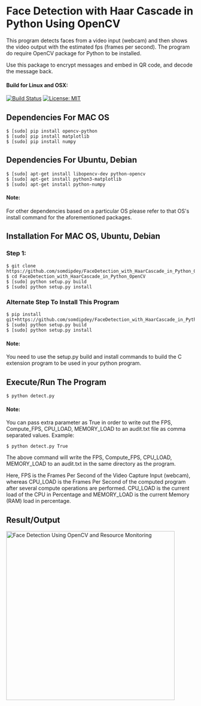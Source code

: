 # Face Detection with Haar Cascade in Python Using OpenCV

This program detects faces from a video input (webcam) and then shows the video output with the estimated fps (frames per second). The program do require OpenCV package for Python to be installed.

Use this package to encrypt messages and embed in QR code, and decode the message back.

#### Build for Linux and OSX:
[![Build Status](https://travis-ci.org/somdipdey/FaceDetection_with_HaarCascade_in_Python_OpenCV.svg?branch=master)](https://travis-ci.org/somdipdey/FaceDetection_with_HaarCascade_in_Python_OpenCV)
[![License: MIT](https://img.shields.io/badge/License-MIT-red.svg)](https://github.com/somdipdey/FaceDetection_with_HaarCascade_in_Python_OpenCV/blob/master/LICENSE)

## Dependencies For MAC OS

	$ [sudo] pip install opencv-python
   	$ [sudo] pip install matplotlib
   	$ [sudo] pip install numpy

## Dependencies For Ubuntu, Debian

	$ [sudo] apt-get install libopencv-dev python-opencv
   	$ [sudo] apt-get install python3-matplotlib
   	$ [sudo] apt-get install python-numpy

#### Note:

For other dependencies based on a particular OS please refer to that OS's install command for the aforementioned packages.

## Installation For MAC OS, Ubuntu, Debian

### Step 1:
  	$ git clone https://github.com/somdipdey/FaceDetection_with_HaarCascade_in_Python_OpenCV.git
  	$ cd FaceDetection_with_HaarCascade_in_Python_OpenCV
  	$ [sudo] python setup.py build
    $ [sudo] python setup.py install

### Alternate Step To Install This Program
    $ pip install git+https://github.com/somdipdey/FaceDetection_with_HaarCascade_in_Python_OpenCV.git
    $ [sudo] python setup.py build
    $ [sudo] python setup.py install

#### Note:

You need to use the setup.py build and install commands to build the C extension program to be used in your python program.

## Execute/Run The Program
    $ python detect.py

#### Note:

You can pass extra parameter as True in order to write out the FPS, Compute_FPS, CPU_LOAD, MEMORY_LOAD to an audit.txt file as comma separated values. Example:

    $ python detect.py True

The above command will write the FPS, Compute_FPS, CPU_LOAD, MEMORY_LOAD to an audit.txt in the same directory as the program.

Here, FPS is the Frames Per Second of the Video Capture Input (webcam), whereas CPU_LOAD is the Frames Per Second of the computed program after several compute operations are performed. CPU_LOAD is the current load of the CPU in Percentage and MEMORY_LOAD is the current Memory (RAM) load in percentage.

## Result/Output

<img width="450" alt="Face Detection Using OpenCV and Resource Monitoring" src="https://user-images.githubusercontent.com/8515608/41542192-4a3686c6-730c-11e8-9895-2f56a91d8af2.png">
